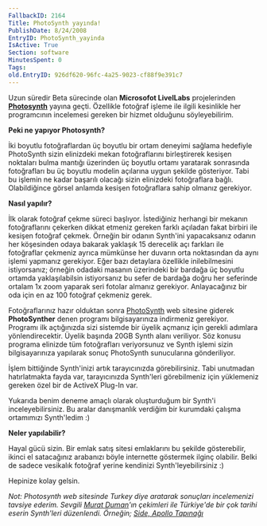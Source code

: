 ```yaml
---
FallbackID: 2164
Title: PhotoSynth yayında!
PublishDate: 8/24/2008
EntryID: PhotoSynth_yayinda
IsActive: True
Section: software
MinutesSpent: 0
Tags: 
old.EntryID: 926df620-96fc-4a25-9023-cf88f9e391c7
---
```

Uzun süredir Beta sürecinde olan **Microsofot LivelLabs** projelerinden
**[Photosynth](http://photosynth.net/Default.aspx)** yayına geçti.
Özellikle fotoğraf işleme ile ilgili kesinlikle her programcının
incelemesi gereken bir hizmet olduğunu söyleyebilirim.

**Peki ne yapıyor Photosynth?**

İki boyutlu fotoğraflardan üç boyutlu bir ortam deneyimi sağlama
hedefiyle PhotoSynth sizin elinizdeki mekan fotoğraflarını birleştirerek
kesişen noktaları bulma mantığı üzerinden üç boyutlu ortamı yaratarak
sonrasında fotoğrafları bu üç boyutlu modelin açılarına uygun şekilde
gösteriyor. Tabi bu işlemin ne kadar başarılı olacağı sizin elinizdeki
fotoğraflara bağlı. Olabildiğince görsel anlamda kesişen fotoğraflara
sahip olmanız gerekiyor.

**Nasıl yapılır?**

İlk olarak fotoğraf çekme süreci başlıyor. İstediğiniz herhangi bir
mekanın fotoğraflarını çekerken dikkat etmeniz gereken farklı açıladan
fakat birbiri ile kesişen fotoğraf çekmek. Örneğin bir odanın Synth'ini
yapacaksanız odanın her köşesinden odaya bakarak yaklaşık 15 derecelik
açı farkları ile fotoğraflar çekmeniz ayrıca mümkünse her duvarın orta
noktasından da aynı işlemi yapmanız gerekiyor. Eğer bazı detaylara
özellikle inilebilmesini istiyorsanız; örneğin odadaki masanın
üzerindeki bir bardağa üç boyutlu ortamda yaklaşılabilsin istiyorsanız
bu sefer de bardağa doğru her seferinde ortalam 1x zoom yaparak seri
fotolar almanız gerekiyor. Anlayacağınız bir oda için en az 100 fotoğraf
çekmeniz gerek.

Fotoğraflarınız hazır olduktan sonra
[PhotoSynth](http://photosynth.net/Default.aspx) web sitesine giderek
**PhotoSynther** denen programı bilgisayarınıza indirmeniz gerekiyor.
Programı ilk açtığınızda sizi sistemde bir üyelik açmanız için gerekli
adımlara yönlendirecektir. Üyelik başında 20GB Synth alanı veriliyor.
Söz konusu programa elinizde tüm fotoğrafları veriyorsunuz ve Synth
işlemi sizin bilgisayarınıza yapılarak sonuç PhotoSynth sunucularına
gönderiliyor.

İşlem bittiğinde Synth'inizi artık tarayıcınızda görebilirsiniz. Tabi
unutmadan hatırlatmakta fayda var, tarayıcınızda Synth'leri görebilmeniz
için yüklemeniz gereken özel bir de ActiveX Plug-In var.

Yukarıda benim deneme amaçlı olarak oluşturduğum bir Synth'i
inceleyebilirsiniz. Bu aralar danışmanlık verdiğim bir kurumdaki çalışma
ortamımızı Synth'ledim :)

**Neler yapılabilir?**

Hayal gücü sizin. Bir emlak satış sitesi emlaklarını bu şekilde
gösterebilir, ikinci el satacağınız arabanızı böyle internette göstermek
ilginç olabilir. Belki de sadece vesikalık fotoğraf yerine kendinizi
Synth'leyebilirsiniz :)

Hepinize kolay gelsin.

*Not: Photosynth web sitesinde Turkey diye aratarak sonuçları
incelemenizi tavsiye ederim. Sevgili* [*Murat
Duman*](http://www.muratduman.net)*'ın çekimleri ile Türkiye'de bir çok
tarihi eserin Synth'leri düzenlendi. Örneğin;* [*Side, Apollo
Tapınağı*](http://photosynth.net/view.aspx?cid=f4df7000-d093-4564-8882-1f831357049a)


